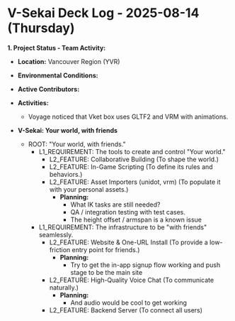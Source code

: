 # V-Sekai Deck Log - 2025-08-14 (Thursday)

**1. Project Status - Team Activity:**

- **Location:** Vancouver Region (YVR)
- **Environmental Conditions:**

- **Active Contributors:**
- **Activities:**
  - Voyage noticed that Vket box uses GLTF2 and VRM with animations.
- **V-Sekai: Your world, with friends**
  - ROOT: "Your world, with friends."
    - L1_REQUIREMENT: The tools to create and control "Your world."
      - L2_FEATURE: Collaborative Building (To shape the world.)
      - L2_FEATURE: In-Game Scripting (To define its rules and behaviors.)
      - L2_FEATURE: Asset Importers (unidot, vrm) (To populate it with your personal assets.)
        - **Planning:**
          - What IK tasks are still needed?
          - QA / integration testing with test cases.
          - The height offset / armspan is a known issue
    - L1_REQUIREMENT: The infrastructure to be "with friends" seamlessly.
      - L2_FEATURE: Website & One-URL Install (To provide a low-friction entry point for friends.)
        - **Planning:**
          - Try to get the in-app signup flow working and push stage to be the main site
      - L2_FEATURE: High-Quality Voice Chat (To communicate naturally.)
        - **Planning:**
          - And audio would be cool to get working
      - L2_FEATURE: Backend Server (To connect all users)
